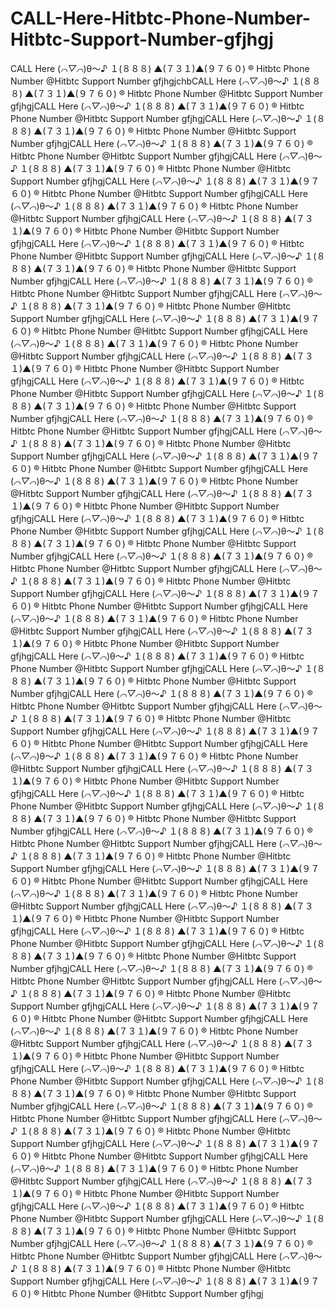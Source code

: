 # CALL-Here-Hitbtc-Phone-Number-Hitbtc-Support-Number-gfjhgj
CALL Here (*⌒▽⌒*)θ～♪ １(８８８) ▲(７３１)▲(９７６０) ® Hitbtc Phone Number @Hitbtc Support Number gfjhgjchbCALL Here (*⌒▽⌒*)θ～♪ １(８８８) ▲(７３１)▲(９７６０) ® Hitbtc Phone Number @Hitbtc Support Number gfjhgjCALL Here (*⌒▽⌒*)θ～♪ １(８８８) ▲(７３１)▲(９７６０) ® Hitbtc Phone Number @Hitbtc Support Number gfjhgjCALL Here (*⌒▽⌒*)θ～♪ １(８８８) ▲(７３１)▲(９７６０) ® Hitbtc Phone Number @Hitbtc Support Number gfjhgjCALL Here (*⌒▽⌒*)θ～♪ １(８８８) ▲(７３１)▲(９７６０) ® Hitbtc Phone Number @Hitbtc Support Number gfjhgjCALL Here (*⌒▽⌒*)θ～♪ １(８８８) ▲(７３１)▲(９７６０) ® Hitbtc Phone Number @Hitbtc Support Number gfjhgjCALL Here (*⌒▽⌒*)θ～♪ １(８８８) ▲(７３１)▲(９７６０) ® Hitbtc Phone Number @Hitbtc Support Number gfjhgjCALL Here (*⌒▽⌒*)θ～♪ １(８８８) ▲(７３１)▲(９７６０) ® Hitbtc Phone Number @Hitbtc Support Number gfjhgjCALL Here (*⌒▽⌒*)θ～♪ １(８８８) ▲(７３１)▲(９７６０) ® Hitbtc Phone Number @Hitbtc Support Number gfjhgjCALL Here (*⌒▽⌒*)θ～♪ １(８８８) ▲(７３１)▲(９７６０) ® Hitbtc Phone Number @Hitbtc Support Number gfjhgjCALL Here (*⌒▽⌒*)θ～♪ １(８８８) ▲(７３１)▲(９７６０) ® Hitbtc Phone Number @Hitbtc Support Number gfjhgjCALL Here (*⌒▽⌒*)θ～♪ １(８８８) ▲(７３１)▲(９７６０) ® Hitbtc Phone Number @Hitbtc Support Number gfjhgjCALL Here (*⌒▽⌒*)θ～♪ １(８８８) ▲(７３１)▲(９７６０) ® Hitbtc Phone Number @Hitbtc Support Number gfjhgjCALL Here (*⌒▽⌒*)θ～♪ １(８８８) ▲(７３１)▲(９７６０) ® Hitbtc Phone Number @Hitbtc Support Number gfjhgjCALL Here (*⌒▽⌒*)θ～♪ １(８８８) ▲(７３１)▲(９７６０) ® Hitbtc Phone Number @Hitbtc Support Number gfjhgjCALL Here (*⌒▽⌒*)θ～♪ １(８８８) ▲(７３１)▲(９７６０) ® Hitbtc Phone Number @Hitbtc Support Number gfjhgjCALL Here (*⌒▽⌒*)θ～♪ １(８８８) ▲(７３１)▲(９７６０) ® Hitbtc Phone Number @Hitbtc Support Number gfjhgjCALL Here (*⌒▽⌒*)θ～♪ １(８８８) ▲(７３１)▲(９７６０) ® Hitbtc Phone Number @Hitbtc Support Number gfjhgjCALL Here (*⌒▽⌒*)θ～♪ １(８８８) ▲(７３１)▲(９７６０) ® Hitbtc Phone Number @Hitbtc Support Number gfjhgjCALL Here (*⌒▽⌒*)θ～♪ １(８８８) ▲(７３１)▲(９７６０) ® Hitbtc Phone Number @Hitbtc Support Number gfjhgjCALL Here (*⌒▽⌒*)θ～♪ １(８８８) ▲(７３１)▲(９７６０) ® Hitbtc Phone Number @Hitbtc Support Number gfjhgjCALL Here (*⌒▽⌒*)θ～♪ １(８８８) ▲(７３１)▲(９７６０) ® Hitbtc Phone Number @Hitbtc Support Number gfjhgjCALL Here (*⌒▽⌒*)θ～♪ １(８８８) ▲(７３１)▲(９７６０) ® Hitbtc Phone Number @Hitbtc Support Number gfjhgjCALL Here (*⌒▽⌒*)θ～♪ １(８８８) ▲(７３１)▲(９７６０) ® Hitbtc Phone Number @Hitbtc Support Number gfjhgjCALL Here (*⌒▽⌒*)θ～♪ １(８８８) ▲(７３１)▲(９７６０) ® Hitbtc Phone Number @Hitbtc Support Number gfjhgjCALL Here (*⌒▽⌒*)θ～♪ １(８８８) ▲(７３１)▲(９７６０) ® Hitbtc Phone Number @Hitbtc Support Number gfjhgjCALL Here (*⌒▽⌒*)θ～♪ １(８８８) ▲(７３１)▲(９７６０) ® Hitbtc Phone Number @Hitbtc Support Number gfjhgjCALL Here (*⌒▽⌒*)θ～♪ １(８８８) ▲(７３１)▲(９７６０) ® Hitbtc Phone Number @Hitbtc Support Number gfjhgjCALL Here (*⌒▽⌒*)θ～♪ １(８８８) ▲(７３１)▲(９７６０) ® Hitbtc Phone Number @Hitbtc Support Number gfjhgjCALL Here (*⌒▽⌒*)θ～♪ １(８８８) ▲(７３１)▲(９７６０) ® Hitbtc Phone Number @Hitbtc Support Number gfjhgjCALL Here (*⌒▽⌒*)θ～♪ １(８８８) ▲(７３１)▲(９７６０) ® Hitbtc Phone Number @Hitbtc Support Number gfjhgjCALL Here (*⌒▽⌒*)θ～♪ １(８８８) ▲(７３１)▲(９７６０) ® Hitbtc Phone Number @Hitbtc Support Number gfjhgjCALL Here (*⌒▽⌒*)θ～♪ １(８８８) ▲(７３１)▲(９７６０) ® Hitbtc Phone Number @Hitbtc Support Number gfjhgjCALL Here (*⌒▽⌒*)θ～♪ １(８８８) ▲(７３１)▲(９７６０) ® Hitbtc Phone Number @Hitbtc Support Number gfjhgjCALL Here (*⌒▽⌒*)θ～♪ １(８８８) ▲(７３１)▲(９７６０) ® Hitbtc Phone Number @Hitbtc Support Number gfjhgjCALL Here (*⌒▽⌒*)θ～♪ １(８８８) ▲(７３１)▲(９７６０) ® Hitbtc Phone Number @Hitbtc Support Number gfjhgjCALL Here (*⌒▽⌒*)θ～♪ １(８８８) ▲(７３１)▲(９７６０) ® Hitbtc Phone Number @Hitbtc Support Number gfjhgjCALL Here (*⌒▽⌒*)θ～♪ １(８８８) ▲(７３１)▲(９７６０) ® Hitbtc Phone Number @Hitbtc Support Number gfjhgjCALL Here (*⌒▽⌒*)θ～♪ １(８８８) ▲(７３１)▲(９７６０) ® Hitbtc Phone Number @Hitbtc Support Number gfjhgjCALL Here (*⌒▽⌒*)θ～♪ １(８８８) ▲(７３１)▲(９７６０) ® Hitbtc Phone Number @Hitbtc Support Number gfjhgjCALL Here (*⌒▽⌒*)θ～♪ １(８８８) ▲(７３１)▲(９７６０) ® Hitbtc Phone Number @Hitbtc Support Number gfjhgjCALL Here (*⌒▽⌒*)θ～♪ １(８８８) ▲(７３１)▲(９７６０) ® Hitbtc Phone Number @Hitbtc Support Number gfjhgjCALL Here (*⌒▽⌒*)θ～♪ １(８８８) ▲(７３１)▲(９７６０) ® Hitbtc Phone Number @Hitbtc Support Number gfjhgjCALL Here (*⌒▽⌒*)θ～♪ １(８８８) ▲(７３１)▲(９７６０) ® Hitbtc Phone Number @Hitbtc Support Number gfjhgjCALL Here (*⌒▽⌒*)θ～♪ １(８８８) ▲(７３１)▲(９７６０) ® Hitbtc Phone Number @Hitbtc Support Number gfjhgjCALL Here (*⌒▽⌒*)θ～♪ １(８８８) ▲(７３１)▲(９７６０) ® Hitbtc Phone Number @Hitbtc Support Number gfjhgjCALL Here (*⌒▽⌒*)θ～♪ １(８８８) ▲(７３１)▲(９７６０) ® Hitbtc Phone Number @Hitbtc Support Number gfjhgjCALL Here (*⌒▽⌒*)θ～♪ １(８８８) ▲(７３１)▲(９７６０) ® Hitbtc Phone Number @Hitbtc Support Number gfjhgjCALL Here (*⌒▽⌒*)θ～♪ １(８８８) ▲(７３１)▲(９７６０) ® Hitbtc Phone Number @Hitbtc Support Number gfjhgjCALL Here (*⌒▽⌒*)θ～♪ １(８８８) ▲(７３１)▲(９７６０) ® Hitbtc Phone Number @Hitbtc Support Number gfjhgjCALL Here (*⌒▽⌒*)θ～♪ １(８８８) ▲(７３１)▲(９７６０) ® Hitbtc Phone Number @Hitbtc Support Number gfjhgjCALL Here (*⌒▽⌒*)θ～♪ １(８８８) ▲(７３１)▲(９７６０) ® Hitbtc Phone Number @Hitbtc Support Number gfjhgjCALL Here (*⌒▽⌒*)θ～♪ １(８８８) ▲(７３１)▲(９７６０) ® Hitbtc Phone Number @Hitbtc Support Number gfjhgjCALL Here (*⌒▽⌒*)θ～♪ １(８８８) ▲(７３１)▲(９７６０) ® Hitbtc Phone Number @Hitbtc Support Number gfjhgjCALL Here (*⌒▽⌒*)θ～♪ １(８８８) ▲(７３１)▲(９７６０) ® Hitbtc Phone Number @Hitbtc Support Number gfjhgjCALL Here (*⌒▽⌒*)θ～♪ １(８８８) ▲(７３１)▲(９７６０) ® Hitbtc Phone Number @Hitbtc Support Number gfjhgjCALL Here (*⌒▽⌒*)θ～♪ １(８８８) ▲(７３１)▲(９７６０) ® Hitbtc Phone Number @Hitbtc Support Number gfjhgjCALL Here (*⌒▽⌒*)θ～♪ １(８８８) ▲(７３１)▲(９７６０) ® Hitbtc Phone Number @Hitbtc Support Number gfjhgjCALL Here (*⌒▽⌒*)θ～♪ １(８８８) ▲(７３１)▲(９７６０) ® Hitbtc Phone Number @Hitbtc Support Number gfjhgjCALL Here (*⌒▽⌒*)θ～♪ １(８８８) ▲(７３１)▲(９７６０) ® Hitbtc Phone Number @Hitbtc Support Number gfjhgjCALL Here (*⌒▽⌒*)θ～♪ １(８８８) ▲(７３１)▲(９７６０) ® Hitbtc Phone Number @Hitbtc Support Number gfjhgjCALL Here (*⌒▽⌒*)θ～♪ １(８８８) ▲(７３１)▲(９７６０) ® Hitbtc Phone Number @Hitbtc Support Number gfjhgjCALL Here (*⌒▽⌒*)θ～♪ １(８８８) ▲(７３１)▲(９７６０) ® Hitbtc Phone Number @Hitbtc Support Number gfjhgj
